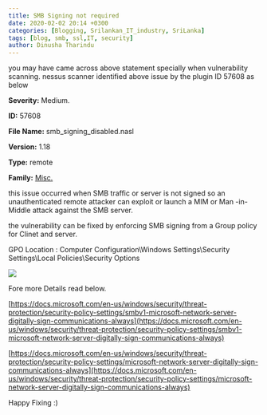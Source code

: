 ```yaml
---
title: SMB Signing not required
date: 2020-02-02 20:14 +0300
categories: [Blogging, Srilankan_IT_industry, SriLanka]
tags: [blog, smb, ssl,IT, security]
author: Dinusha Tharindu
---
```

  

you may have came across above statement specially when vulnerability scanning. nessus scanner identified above issue by the plugin ID 57608 as below

  
  
  
  

**Severity:** Medium.

  
  
  
  

**ID:** 57608

  
  
  
  

**File Name:** smb\_signing\_disabled.nasl

  
  
  
  

**Version:** 1.18

  
  
  
  

**Type:** remote

  
  
  
  

**Family:** [Misc.](https://www.tenable.com/plugins/nessus/families/Misc)

  
  
  
  

this issue occurred when SMB traffic or server is not signed so an unauthenticated remote attacker can exploit or launch a MIM or Man -in- Middle attack against the SMB server.

  
  
  
  

the vulnerability can be fixed by enforcing SMB signing from a Group policy for Clinet and server.

  
  
  
  

GPO Location : Computer Configuration\\Windows Settings\\Security Settings\\Local Policies\\Security Options

  
  
  
  

![](https://static.wixstatic.com/media/e54cd3_09013e640c9b46549acb4398cdd817db~mv2.jpg/v1/fill/w_740,h_262,al_c,q_90,usm_0.66_1.00_0.01/e54cd3_09013e640c9b46549acb4398cdd817db~mv2.webp)

  
  
  
  

Fore more Details read below.

  
  
  
  

[https://docs.microsoft.com/en-us/windows/security/threat-protection/security-policy-settings/smbv1-microsoft-network-server-digitally-sign-communications-always](https://docs.microsoft.com/en-us/windows/security/threat-protection/security-policy-settings/smbv1-microsoft-network-server-digitally-sign-communications-always)

  
  
  
  

[https://docs.microsoft.com/en-us/windows/security/threat-protection/security-policy-settings/microsoft-network-server-digitally-sign-communications-always](https://docs.microsoft.com/en-us/windows/security/threat-protection/security-policy-settings/microsoft-network-server-digitally-sign-communications-always)

  
  
  
  

Happy Fixing :)

 
